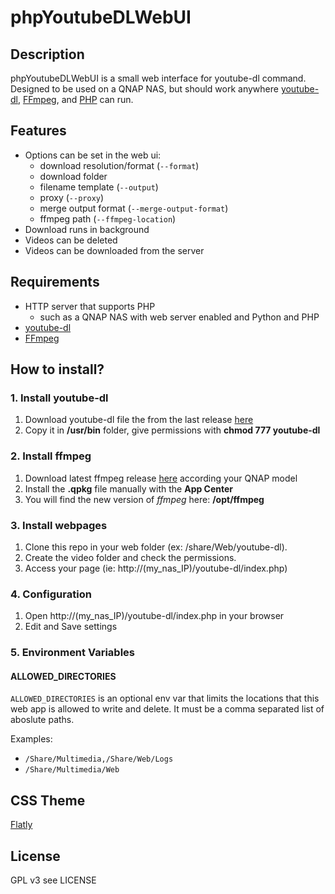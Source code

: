 # phpYoutubeDLWebUI

## Description
phpYoutubeDLWebUI is a small web interface for youtube-dl command. Designed to be used on a QNAP NAS, but should work anywhere [youtube-dl](https://github.com/rg3/youtube-dl), [FFmpeg](https://ffmpeg.org/), and [PHP](https://www.php.net/) can run.

## Features
- Options can be set in the web ui:
    - download resolution/format (`--format`)
    - download folder
    - filename template (`--output`)
    - proxy (`--proxy`)
    - merge output format (`--merge-output-format`)
    - ffmpeg path (`--ffmpeg-location`)
- Download runs in background
- Videos can be deleted
- Videos can be downloaded from the server

## Requirements
- HTTP server that supports PHP
    - such as a QNAP NAS with web server enabled and Python and PHP
- [youtube-dl](https://github.com/rg3/youtube-dl)
- [FFmpeg](https://www.qnapclub.eu/en/qpkg/379)

## How to install?
### 1. Install youtube-dl
1. Download youtube-dl file the from the last release [here](https://github.com/ytdl-org/youtube-dl/releases/) 
2. Copy it in **/usr/bin** folder, give permissions with **chmod 777 youtube-dl**

### 2. Install ffmpeg
1. Download latest ffmpeg release [here](https://www.qnapclub.eu/en/qpkg/379) according your QNAP model
2. Install the **.qpkg** file manually with the **App Center**
3. You will find the new version of *ffmpeg* here: **/opt/ffmpeg**

### 3. Install webpages
1. Clone this repo in your web folder (ex: /share/Web/youtube-dl).
2. Create the video folder and check the permissions.
3. Access your page (ie: http://(my_nas_IP)/youtube-dl/index.php)

### 4. Configuration
1. Open http://(my_nas_IP)/youtube-dl/index.php in your browser
2. Edit and Save settings

### 5. Environment Variables

#### ALLOWED_DIRECTORIES

`ALLOWED_DIRECTORIES` is an optional env var that limits the locations that this web app is allowed to write and delete. It must be a comma separated list of aboslute paths.

Examples:
- `/Share/Multimedia,/Share/Web/Logs`
- `/Share/Multimedia/Web`

## CSS Theme
[Flatly](http://bootswatch.com/flatly/)

## License
GPL v3 see LICENSE